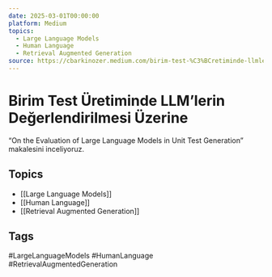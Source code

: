 ```yaml
---
date: 2025-03-01T00:00:00
platform: Medium
topics:
  - Large Language Models
  - Human Language
  - Retrieval Augmented Generation
source: https://cbarkinozer.medium.com/birim-test-%C3%BCretiminde-llmlerin-de%C4%9Ferlendirilmesi-%C3%BCzerine-8cd8d1e36af0
---
```

# Birim Test Üretiminde LLM’lerin Değerlendirilmesi Üzerine

“On the Evaluation of Large Language Models in Unit Test Generation” makalesini inceliyoruz.

## Topics
- [[Large Language Models]]
- [[Human Language]]
- [[Retrieval Augmented Generation]]

## Tags
#LargeLanguageModels #HumanLanguage #RetrievalAugmentedGeneration